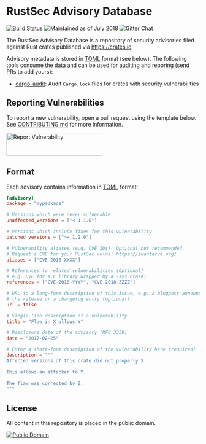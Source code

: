 # RustSec Advisory Database

[![Build Status][build-image]][build-link]
![Maintained as of July 2018][maintained-image]
[![Gitter Chat][gitter-image]][gitter-link]

[build-image]: https://travis-ci.org/RustSec/advisory-db.svg?branch=master
[build-link]: https://travis-ci.org/RustSec/advisory-db
[maintained-image]: https://img.shields.io/maintenance/yes/2018.svg
[gitter-image]: https://badges.gitter.im/badge.svg
[gitter-link]: https://gitter.im/RustSec/Lobby

The RustSec Advisory Database is a repository of security advisories filed
against Rust crates published via https://crates.io

Advisory metadata is stored in [TOML] format (see below). The following tools
consume the data and can be used for auditing and reporing (send PRs to add yours):

* [cargo-audit]: Audit `Cargo.lock` files for crates with security vulnerabilities

[TOML]: https://github.com/toml-lang/toml
[cargo-audit]: https://github.com/rustsec/cargo-audit

## Reporting Vulnerabilities

To report a new vulnerability, open a pull request using the template below.
See [CONTRIBUTING.md] for more information.

<a href="https://github.com/RustSec/advisory-db/blob/master/CONTRIBUTING.md">
  <img alt="Report Vulnerability" width="250px" height="60px" src="https://rustsec.org/assets/img/report-vuln-button.svg">
</a>

[CONTRIBUTING.md]: https://github.com/RustSec/advisory-db/blob/master/CONTRIBUTING.md

## Format

Each advisory contains information in [TOML] format:

```toml
[advisory]
package = "mypackage"

# Versions which were never vulnerable
unaffected_versions = ["< 1.1.0"]

# Versions which include fixes for this vulnerability
patched_versions = [">= 1.2.0"]

# Vulnerability aliases (e.g. CVE IDs). Optional but recommended.
# Request a CVE for your RustSec vulns: https://iwantacve.org/
aliases = ["CVE-2018-XXXX"]

# References to related vulnerabilities (Optional)
# e.g. CVE for a C library wrapped by a -sys crate)
references = ["CVE-2018-YYYY", "CVE-2018-ZZZZ"]

# URL to a long-form description of this issue, e.g. a blogpost announcing
# the release or a changelog entry (optional)
url = false

# Single-line description of a vulnerability
title = "Flaw in X allows Y"

# Disclosure date of the advisory (RFC 3339)
date = "2017-02-25"

# Enter a short-form description of the vulnerability here (required)
description = """
Affected versions of this crate did not properly X.

This allows an attacker to Y.
 
The flaw was corrected by Z.
"""
```

## License

All content in this repository is placed in the public domain.

[![Public Domain](http://i.creativecommons.org/p/zero/1.0/88x31.png)](https://github.com/RustSec/advisory-db/blob/master/LICENSE.txt)
